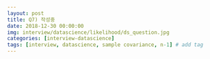 ```yaml
---
layout: post
title: Q7) 작성중
date: 2018-12-30 00:00:00
img: interview/datascience/likelihood/ds_question.jpg
categories: [interview-datascience] 
tags: [interview, datascience, sample covariance, n-1] # add tag
---
```


